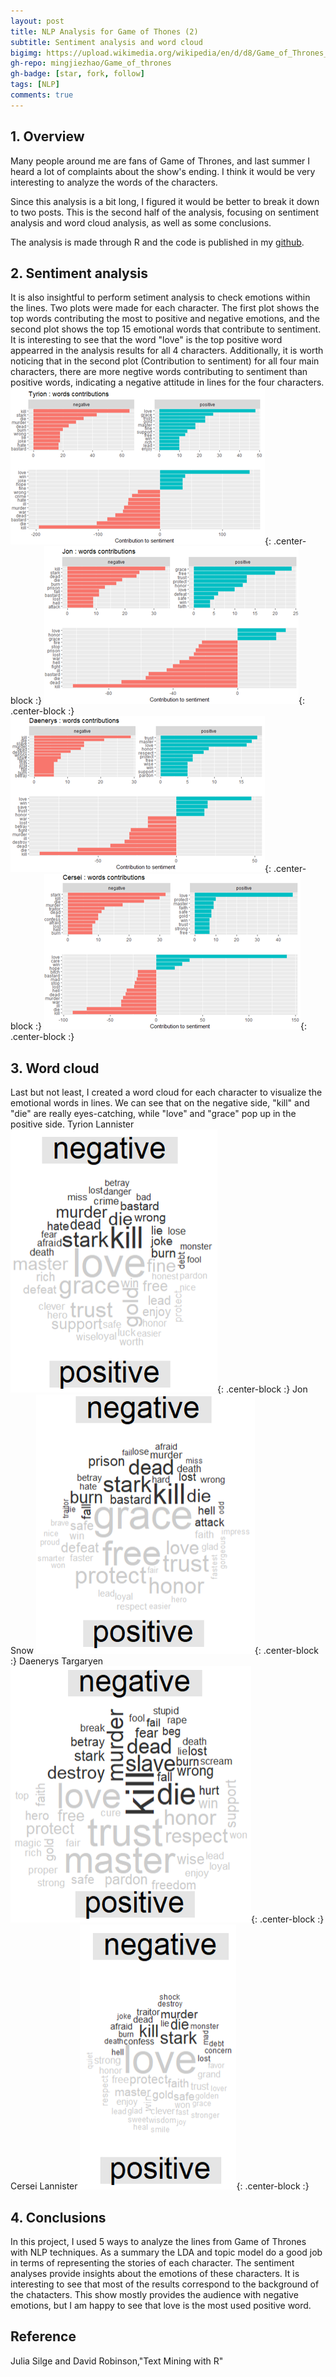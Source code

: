 ```yaml
---
layout: post
title: NLP Analysis for Game of Thones (2)
subtitle: Sentiment analysis and word cloud
bigimg: https://upload.wikimedia.org/wikipedia/en/d/d8/Game_of_Thrones_title_card.jpg
gh-repo: mingjiezhao/Game_of_thrones
gh-badge: [star, fork, follow]
tags: [NLP]
comments: true
---
```


## 1. Overview
Many people around me are fans of Game of Thrones, and last summer I heard a lot of complaints about the show's ending. I think it would be very interesting to analyze the words of the characters.  

Since this analysis is a bit long, I figured it would be better to break it down to two posts. This is the second half of the analysis, focusing on sentiment analysis and word cloud analysis, as well as some conclusions. 

The analysis is made through R and the code is published in my [github](https://github.com/mingjiezhao/Game_of_thrones).

## 2. Sentiment analysis

It is also insightful to perform setiment analysis to check emotions within the lines. Two plots were made for each character. The first plot shows the top words contributing the most to positive and negative emotions, and the second plot shows the top 15 emotional words that contribute to sentiment. It is interesting to see that the word "love" is the top positive word appearred in the analysis results for all 4 characters. Additionally, it is worth noticing that in the second plot (Contribution to sentiment) for all four main characters, there are more negtive words contributing to sentiment than positive words, indicating a negative attitude in lines for the four characters.
![img4](https://github.com/mingjiezhao/mingjiezhao.github.io/blob/master/img/posts_imgs/post1-nlp/pic4.png?raw=true){: .center-block :}
![img5](https://github.com/mingjiezhao/mingjiezhao.github.io/blob/master/img/posts_imgs/post1-nlp/pic5.png?raw=true){: .center-block :}
![img6](https://github.com/mingjiezhao/mingjiezhao.github.io/blob/master/img/posts_imgs/post1-nlp/pic6.png?raw=true){: .center-block :}
![img7](https://github.com/mingjiezhao/mingjiezhao.github.io/blob/master/img/posts_imgs/post1-nlp/pic7.png?raw=true){: .center-block :}

## 3. Word cloud
Last but not least, I created a word cloud for each character to visualize the emotional words in lines. We can see that on the negative side, "kill" and "die" are really eyes-catching, while "love" and "grace" pop up in the positive side.
Tyrion Lannister
![img8](https://github.com/mingjiezhao/mingjiezhao.github.io/blob/master/img/posts_imgs/post1-nlp/pic8.png?raw=true){: .center-block :}
Jon Snow
![img9](https://github.com/mingjiezhao/mingjiezhao.github.io/blob/master/img/posts_imgs/post1-nlp/pic9.png?raw=true){: .center-block :}
Daenerys Targaryen
![img10](https://github.com/mingjiezhao/mingjiezhao.github.io/blob/master/img/posts_imgs/post1-nlp/pic10.png?raw=true){: .center-block :}
Cersei Lannister
![img11](https://github.com/mingjiezhao/mingjiezhao.github.io/blob/master/img/posts_imgs/post1-nlp/pic11.png?raw=true){: .center-block :}

## 4. Conclusions
In this project, I used 5 ways to analyze the lines from Game of Thrones with NLP techniques. As a summary the LDA and topic model do a good job in terms of representing the stories of each character. The sentiment analyses provide insights about the emotions of these characters. It is interesting to see that most of the results correspond to the background of the chatacters. This show mostly provides the audience with negative emotions, but I am happy to see that love is the most used positive word.

## Reference
Julia Silge and David Robinson,"Text Mining with R"



<!-- Here's a useless table:

| Number | Next number | Previous number |
| :------ |:--- | :--- |
| Five | Six | Four |
| Ten | Eleven | Nine |
| Seven | Eight | Six |
| Two | Three | One |


How about a yummy crepe?





## Boxes
You can add notification, warning and error boxes like this:

### Notification

{: .box-note}
**Note:** This is a notification box.

### Warning

{: .box-warning}
**Warning:** This is a warning box.

### Error

{: .box-error}
**Error:** This is an error box.
 -->